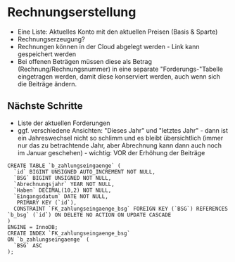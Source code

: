 # Rechnungserstellung
- Eine Liste: Aktuelles Konto mit den aktuellen Preisen (Basis & Sparte)
- Rechnungserzeugung?
- Rechnungen können in der Cloud abgelegt werden - Link kann gespeichert werden
- Bei offenen Beträgen müssen diese als Betrag (Rechnung/Rechnungsnummer) in eine separate "Forderungs-"Tabelle eingetragen werden, damit diese konserviert werden, auch wenn sich die Beiträge ändern.

## Nächste Schritte
- Liste der aktuellen Forderungen
- ggf. verschiedene Ansichten: "Dieses Jahr" und "letztes Jahr" - dann ist ein Jahreswechsel nicht so schlimm und es bleibt übersichtlich (immer nur das zu betrachtende Jahr, aber Abrechnung kann dann auch noch im Januar geschehen) - wichtig: VOR der Erhöhung der Beiträge



```
CREATE TABLE `b_zahlungseingaenge` ( 
  `id` BIGINT UNSIGNED AUTO_INCREMENT NOT NULL,
  `BSG` BIGINT UNSIGNED NOT NULL,
  `Abrechnungsjahr` YEAR NOT NULL,
  `Haben` DECIMAL(10,2) NOT NULL,
  `Eingangsdatum` DATE NOT NULL,
   PRIMARY KEY (`id`),
  CONSTRAINT `FK_zahlungseingaenge_bsg` FOREIGN KEY (`BSG`) REFERENCES `b_bsg` (`id`) ON DELETE NO ACTION ON UPDATE CASCADE
)
ENGINE = InnoDB;
CREATE INDEX `FK_zahlungseingaenge_bsg` 
ON `b_zahlungseingaenge` (
  `BSG` ASC
);

```